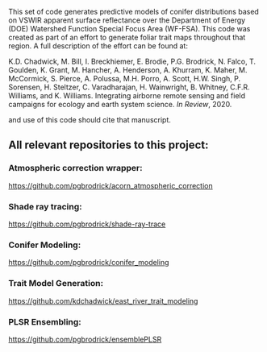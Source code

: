 This set of code generates predictive models of conifer distributions based on VSWIR apparent surface reflectance
over the Department of Energy (DOE) Watershed Function Special Focus Area (WF-FSA).  This code was created as 
part of an effort to 
generate foliar trait maps throughout that region.  A full description of the effort can be found at:

K.D. Chadwick, M. Bill, I. Breckhiemer, E. Brodie, P.G. Brodrick, N. Falco, T. Goulden, K. Grant, M. Hancher, A. Henderson, A. Khurram, K. Maher, M. McCormick, S. Pierce, A. Polussa, M.H. Porro, A. Scott, H.W. Singh, P. Sorensen, H. Steltzer, C. Varadharajan, H. Wainwright, B. Whitney, C.F.R. Williams, and K. Williams. Integrating airborne remote sensing and field campaigns for ecology and earth system science. <i>In Review</i>, 2020.

and use of this code should cite that manuscript.

## All relevant repositories to this project:

### Atmospheric correction wrapper: 
https://github.com/pgbrodrick/acorn_atmospheric_correction

### Shade ray tracing: 
https://github.com/pgbrodrick/shade-ray-trace

### Conifer Modeling:
https://github.com/pgbrodrick/conifer_modeling

### Trait Model Generation:
https://github.com/kdchadwick/east_river_trait_modeling

### PLSR Ensembling:
https://github.com/pgbrodrick/ensemblePLSR

